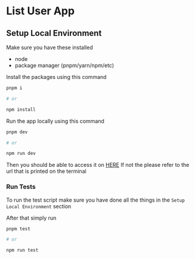 # List User App

## Setup Local Environment

Make sure you have these installed

- node
- package manager (pnpm/yarn/npm/etc)

Install the packages using this command

```bash
pnpm i

# or

npm install
```

Run the app locally using this command

```bash
pnpm dev

# or

npm run dev
```

Then you should be able to access it on [HERE](http://localhost:3000)
If not the please refer to the url that is printed on the terminal

### Run Tests

To run the test script make sure you have done all the things
in the `Setup Local Environment` section

After that simply run

```bash
pnpm test

# or

npm run test
```
